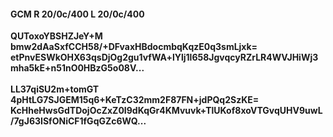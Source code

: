 #### GCM R 20/0c/400 L 20/0c/400
**QUToxoYBSHZJeY+M**<br/>**bmw2dAaSxfCCH58/+DFvaxHBdocmbqKqzE0q3smLjxk=**<br/>**etPnvESWkOHX63qsDjOg2gu1vfWA+lYlj1l658JgvqcyRZrLR4WVJHiWj3mha5kE+n51nO0HBzG5o08V...**<br/><br/>
**LL37qiSU2m+tomGT**<br/>**4pHtLG7SJGEM15q6+KeTzC32mm2F87FN+jdPQq2SzKE=**<br/>**KcHheHwsGdTDojOcZxZ0I9dKqGr4KMvuvk+TlUKof8xoVTGvqUHV9uwL/7gJ63ISfONiCF1fGqGZc6WQ...**